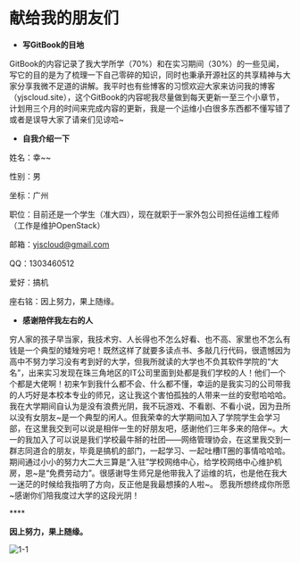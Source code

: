 # 献给我的朋友们



* **写GitBook的目地**

GitBook的内容记录了我大学所学（70%）和在实习期间（30%）的一些见闻，写它的目的是为了梳理一下自己零碎的知识，同时也秉承开源社区的共享精神与大家分享我微不足道的讲解。我平时也有些博客的习惯欢迎大家来访问我的博客（yjscloud.site），这个GitBook的内容呢我尽量做到每天更新一至三个小章节，计划用三个月的时间来完成内容的更新，我是一个运维小白很多东西都不懂写错了或者是误导大家了请亲们见谅哈~



* **自我介绍一下**

姓名：幸~~ 

性别：男 

坐标：广州 

职位：目前还是一个学生（准大四），现在就职于一家外包公司担任运维工程师（工作是维护OpenStack） 

邮箱：yjscloud@gmail.com 

QQ：1303460512 

爱好：搞机 

座右铭：因上努力，果上随缘。



* **感谢陪伴我左右的人**

穷人家的孩子早当家，我技术穷、人长得也不怎么好看、也不高、家里也不怎么有钱是一个典型的矮矬穷吧！既然这样了就要多读点书、多敲几行代码，很遗憾因为高中不努力学习没有考到好的大学，但我所就读的大学也不负其软件学院的“大名”，出来实习发现在珠三角地区的IT公司里面到处都是我们学校的人！他们一个个都是大佬啊！初来乍到我什么都不会、什么都不懂，幸运的是我实习的公司带我的人巧好是本校本专业的师兄，这让我这个害怕孤独的人带来一丝的安慰哈哈哈。 我在大学期间自认为是没有浪费光阴，我不玩游戏、不看剧、不看小说，因为丑所以没有女朋友~是一个典型的闲人。但我荣幸的大学期间加入了学院学生会学习部，在这里我交到可以说是相伴一生的好朋友吧，感谢他们三年多来的陪伴~。大一的我加入了可以说是我们学校最牛掰的社团——网络管理协会，在这里我交到一群志同道合的朋友，毕竟是搞机的部门，一起学习、一起吐槽IT圈的事情哈哈哈。期间通过小小的努力大二大三算是“入驻”学校网络中心，给学校网络中心维护机房，恩~是“免费劳动力”。很感谢导生师兄是他带我入了运维的坑，也是他在我大一迷茫的时候给我指明了方向，反正他是我最想揍的人啦~。 愿我所想终成你所愿~感谢你们陪我度过大学的这段光阴！

\*\*\*\*

**因上努力，果上随缘。**

![1-1](http://pblnebbqz.bkt.clouddn.com/he-1.jpg)



